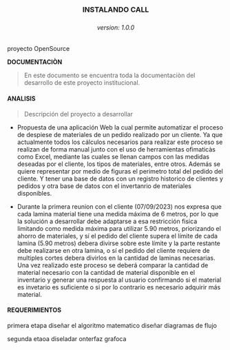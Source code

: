 <h3 align="center">INSTALANDO CALL<h3> 

<h6 align="center">version: 1.0.0</h6>

proyecto OpenSource

**DOCUMENTACIÒN**

> En este documento se encuentra toda la documentaciòn del desarrollo de este proyecto institucional.


#### ANALISIS

> Descripción del proyecto a desarrollar

* Propuesta de una aplicación Web la cual permite automatizar el proceso de despiese de materiales de un pedido realizado por un cliente. Ya que actualmente todos los cálculos necesarios para realizar este proceso se realizan de forma manual junto con el uso de herramientas ofimaticàs como Excel, mediante las cuales se llenan campos con las medidas deseadas por el cliente, los tipos de materiales, entre otros. Además se quiere representar por medio de figuras el perimetro total del pedido del cliente. Y tener una base de datos con un registro historico de clientes y pedidos y otra base de datos con el invertanrio de materiales disponibles.

* Durante la primera reunion con el cliente (07/09/2023) nos expresa que cada lamina material tiene una medida máxima de 6 metros, por lo que la solución a desarrollar debe adaptarse a esa restricción fisica limitando como medida máxima para utilizar 5.90 metros, priorizando el ahorro de materiales, y sí el pedido del cliente supera el límite de cada lamina (5.90 metros) debera divirse sobre este límite y la parte restante debe realizarse en otra lamina, o sí el pedido del cliente requiere de multiples cortes debera divirlos en la cantidad de laminas necesarias. Una vez realizado este proceso se deberá comparar la cantidad de material necesario con la cantidad de material disponible en el inventario y generar una respuesta al usuario confirmando si el material es invetario es suficiente o si por lo contrario es necesario adquirir más material.





#### REQUERIMIENTOS




primera etapa diseñar el algoritmo matematico
diseñar diagramas de flujo

segunda etaoa diseladar onterfaz grafoca 
